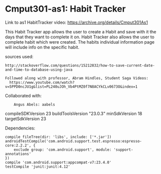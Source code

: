 # Cmput301-as1: Habit Tracker
Link to as1 HabitTracker video: https://archive.org/details/Cmput301As1

This Habit Tracker app allows the user to create a Habit and save with it the days that they want to complete it on. Habit Tracker also allows the user to complete habit which were created. The habits individual information page will include info on the specific habit.

sources used: 

    http://stackoverflow.com/questions/15212832/how-to-save-current-date-and-time-to-database-using-java
    
    Followed along with professor, Abram Hindles, Student Saga Videos: 
      https://www.youtube.com/watch?v=5PPD0ncJU1g&list=PL240uJOh_Vb4PtMZ0f7N8ACYkCLv0673O&index=1

Collaborated with:

        Angus Abels: aabels



compileSDKVersion 23
buildToolsVersion "23.0.3"
minSdkVersion 18
targetSdkVersion 23


Dependencies:

    compile fileTree(dir: 'libs', include: ['*.jar'])
    androidTestCompile('com.android.support.test.espresso:espresso-core:2.2.2', {
        exclude group: 'com.android.support', module: 'support-annotations'
    })
    compile 'com.android.support:appcompat-v7:23.4.0'
    testCompile 'junit:junit:4.12'

